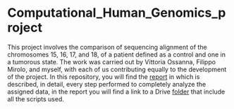 # Computational_Human_Genomics_project

This project involves the comparison of sequencing alignment of the chromosomes 15, 16, 17, and 18, of a patient defined as a control and one in a tumorous state. The work was carried out by Vittoria Ossanna, Filippo Mirolo, and myself, with each of us contributing equally to the development of the project. In this repository, you will find the [report](./CHG_project.docx) in which is described, in detail, every step performed to completely analyze the assigned data, in the report you will find a link to a Drive [folder](https://drive.google.com/drive/u/1/folders/1TlTxTG9oP44GxuqyRWUQYxPfHs1eXaZk) that include all the scripts used.

